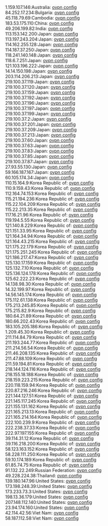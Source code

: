 1.159.107.146:Australia: [ovpn config](vpn/1_159_107_146.ovpn)  
84.252.17.234:Bulgaria: [ovpn config](vpn/84_252_17_234.ovpn)  
45.118.79.69:Cambodia: [ovpn config](vpn/45_118_79_69.ovpn)  
183.53.175.110:China: [ovpn config](vpn/183_53_175_110.ovpn)  
49.206.199.82:India: [ovpn config](vpn/49_206_199_82.ovpn)  
113.153.142.200:Japan: [ovpn config](vpn/113_153_142_200.ovpn)  
113.197.243.204:Japan: [ovpn config](vpn/113_197_243_204.ovpn)  
114.162.255.128:Japan: [ovpn config](vpn/114_162_255_128.ovpn)  
114.187.37.250:Japan: [ovpn config](vpn/114_187_37_250.ovpn)  
118.241.140.148:Japan: [ovpn config](vpn/118_241_140_148.ovpn)  
118.6.7.251:Japan: [ovpn config](vpn/118_6_7_251.ovpn)  
121.103.196.222:Japan: [ovpn config](vpn/121_103_196_222.ovpn)  
14.14.150.198:Japan: [ovpn config](vpn/14_14_150_198.ovpn)  
203.114.206.213:Japan: [ovpn config](vpn/203_114_206_213.ovpn)  
219.100.37.119:Japan: [ovpn config](vpn/219_100_37_119.ovpn)  
219.100.37.120:Japan: [ovpn config](vpn/219_100_37_120.ovpn)  
219.100.37.159:Japan: [ovpn config](vpn/219_100_37_159.ovpn)  
219.100.37.192:Japan: [ovpn config](vpn/219_100_37_192.ovpn)  
219.100.37.196:Japan: [ovpn config](vpn/219_100_37_196.ovpn)  
219.100.37.197:Japan: [ovpn config](vpn/219_100_37_197.ovpn)  
219.100.37.199:Japan: [ovpn config](vpn/219_100_37_199.ovpn)  
219.100.37.2:Japan: [ovpn config](vpn/219_100_37_2.ovpn)  
219.100.37.201:Japan: [ovpn config](vpn/219_100_37_201.ovpn)  
219.100.37.209:Japan: [ovpn config](vpn/219_100_37_209.ovpn)  
219.100.37.213:Japan: [ovpn config](vpn/219_100_37_213.ovpn)  
219.100.37.60:Japan: [ovpn config](vpn/219_100_37_60.ovpn)  
219.100.37.63:Japan: [ovpn config](vpn/219_100_37_63.ovpn)  
219.100.37.83:Japan: [ovpn config](vpn/219_100_37_83.ovpn)  
219.100.37.85:Japan: [ovpn config](vpn/219_100_37_85.ovpn)  
219.100.37.87:Japan: [ovpn config](vpn/219_100_37_87.ovpn)  
27.93.55.130:Japan: [ovpn config](vpn/27_93_55_130.ovpn)  
59.166.187.167:Japan: [ovpn config](vpn/59_166_187_167.ovpn)  
60.105.174.34:Japan: [ovpn config](vpn/60_105_174_34.ovpn)  
110.15.164.9:Korea Republic of: [ovpn config](vpn/110_15_164_9.ovpn)  
110.9.159.43:Korea Republic of: [ovpn config](vpn/110_9_159_43.ovpn)  
112.164.74.153:Korea Republic of: [ovpn config](vpn/112_164_74_153.ovpn)  
115.21.194.236:Korea Republic of: [ovpn config](vpn/115_21_194_236.ovpn)  
115.22.104.209:Korea Republic of: [ovpn config](vpn/115_22_104_209.ovpn)  
115.22.213.35:Korea Republic of: [ovpn config](vpn/115_22_213_35.ovpn)  
117.16.21.96:Korea Republic of: [ovpn config](vpn/117_16_21_96.ovpn)  
119.194.5.55:Korea Republic of: [ovpn config](vpn/119_194_5_55.ovpn)  
121.140.8.229:Korea Republic of: [ovpn config](vpn/121_140_8_229.ovpn)  
121.151.33.95:Korea Republic of: [ovpn config](vpn/121_151_33_95.ovpn)  
121.164.34.94:Korea Republic of: [ovpn config](vpn/121_164_34_94.ovpn)  
121.164.43.215:Korea Republic of: [ovpn config](vpn/121_164_43_215.ovpn)  
121.175.22.179:Korea Republic of: [ovpn config](vpn/121_175_22_179.ovpn)  
121.175.251.245:Korea Republic of: [ovpn config](vpn/121_175_251_245.ovpn)  
121.186.217.47:Korea Republic of: [ovpn config](vpn/121_186_217_47.ovpn)  
125.130.17.159:Korea Republic of: [ovpn config](vpn/125_130_17_159.ovpn)  
125.132.7.10:Korea Republic of: [ovpn config](vpn/125_132_7_10.ovpn)  
125.136.124.178:Korea Republic of: [ovpn config](vpn/125_136_124_178.ovpn)  
125.62.222.23:Korea Republic of: [ovpn config](vpn/125_62_222_23.ovpn)  
14.138.98.30:Korea Republic of: [ovpn config](vpn/14_138_98_30.ovpn)  
14.32.199.97:Korea Republic of: [ovpn config](vpn/14_32_199_97.ovpn)  
14.56.145.174:Korea Republic of: [ovpn config](vpn/14_56_145_174.ovpn)  
175.112.61.138:Korea Republic of: [ovpn config](vpn/175_112_61_138.ovpn)  
175.213.245.85:Korea Republic of: [ovpn config](vpn/175_213_245_85.ovpn)  
175.215.82.9:Korea Republic of: [ovpn config](vpn/175_215_82_9.ovpn)  
180.64.21.89:Korea Republic of: [ovpn config](vpn/180_64_21_89.ovpn)  
180.66.202.43:Korea Republic of: [ovpn config](vpn/180_66_202_43.ovpn)  
183.105.205.186:Korea Republic of: [ovpn config](vpn/183_105_205_186.ovpn)  
1.209.45.30:Korea Republic of: [ovpn config](vpn/1_209_45_30.ovpn)  
211.114.84.79:Korea Republic of: [ovpn config](vpn/211_114_84_79.ovpn)  
211.193.244.77:Korea Republic of: [ovpn config](vpn/211_193_244_77.ovpn)  
211.214.56.54:Korea Republic of: [ovpn config](vpn/211_214_56_54.ovpn)  
211.46.208.135:Korea Republic of: [ovpn config](vpn/211_46_208_135.ovpn)  
211.47.88.109:Korea Republic of: [ovpn config](vpn/211_47_88_109.ovpn)  
211.59.194.81:Korea Republic of: [ovpn config](vpn/211_59_194_81.ovpn)  
218.144.124.116:Korea Republic of: [ovpn config](vpn/218_144_124_116.ovpn)  
218.155.18.188:Korea Republic of: [ovpn config](vpn/218_155_18_188.ovpn)  
218.159.223.215:Korea Republic of: [ovpn config](vpn/218_159_223_215.ovpn)  
220.118.159.94:Korea Republic of: [ovpn config](vpn/220_118_159_94.ovpn)  
220.87.216.246:Korea Republic of: [ovpn config](vpn/220_87_216_246.ovpn)  
221.144.127.51:Korea Republic of: [ovpn config](vpn/221_144_127_51.ovpn)  
221.145.117.245:Korea Republic of: [ovpn config](vpn/221_145_117_245.ovpn)  
221.155.131.162:Korea Republic of: [ovpn config](vpn/221_155_131_162.ovpn)  
221.165.213.13:Korea Republic of: [ovpn config](vpn/221_165_213_13.ovpn)  
221.165.214.164:Korea Republic of: [ovpn config](vpn/221_165_214_164.ovpn)  
222.100.239.9:Korea Republic of: [ovpn config](vpn/222_100_239_9.ovpn)  
222.238.37.33:Korea Republic of: [ovpn config](vpn/222_238_37_33.ovpn)  
222.97.197.155:Korea Republic of: [ovpn config](vpn/222_97_197_155.ovpn)  
39.114.31.12:Korea Republic of: [ovpn config](vpn/39_114_31_12.ovpn)  
39.116.218.200:Korea Republic of: [ovpn config](vpn/39_116_218_200.ovpn)  
58.123.163.152:Korea Republic of: [ovpn config](vpn/58_123_163_152.ovpn)  
58.228.111.250:Korea Republic of: [ovpn config](vpn/58_228_111_250.ovpn)  
59.10.174.189:Korea Republic of: [ovpn config](vpn/59_10_174_189.ovpn)  
61.85.74.75:Korea Republic of: [ovpn config](vpn/61_85_74_75.ovpn)  
91.132.22.249:Russian Federation: [ovpn config](vpn/91_132_22_249.ovpn)  
49.228.224.38:Thailand: [ovpn config](vpn/49_228_224_38.ovpn)  
139.180.147.96:United States: [ovpn config](vpn/139_180_147_96.ovpn)  
173.198.248.39:United States: [ovpn config](vpn/173_198_248_39.ovpn)  
173.233.73.3:United States: [ovpn config](vpn/173_233_73_3.ovpn)  
198.13.36.179:United States: [ovpn config](vpn/198_13_36_179.ovpn)  
207.148.112.140:United States: [ovpn config](vpn/207_148_112_140.ovpn)  
23.94.174.160:United States: [ovpn config](vpn/23_94_174_160.ovpn)  
42.114.42.56:Viet Nam: [ovpn config](vpn/42_114_42_56.ovpn)  
58.187.112.58:Viet Nam: [ovpn config](vpn/58_187_112_58.ovpn)  
